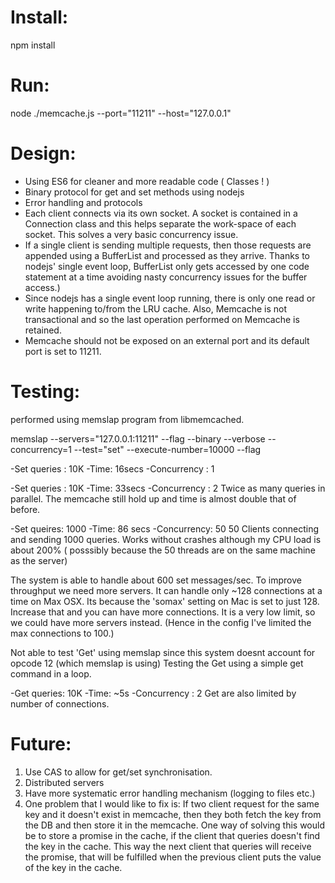 # Install:

npm install

# Run:

node ./memcache.js --port="11211" --host="127.0.0.1"

# Design:
 * Using ES6 for cleaner and more readable code ( Classes ! )
 * Binary protocol for get and set methods using nodejs
 * Error handling and protocols
 * Each client connects via its own socket. A socket is contained in a Connection
  class and this helps separate the work-space of each socket. This solves a very basic
  concurrency issue.
 * If a single client is sending multiple requests, then those requests are appended
 using a BufferList and processed as they arrive. Thanks to nodejs' single event loop,
 BufferList only gets accessed by one code statement at a time avoiding nasty concurrency issues for the buffer access.)
 * Since nodejs has a single event loop running, there is only one read or write
 happening to/from the LRU cache. Also, Memcache is not transactional and so 
 the last operation performed on Memcache is retained. 
 * Memcache should not be exposed on an external port and its default port is set to 11211.
 
# Testing:
 performed using memslap program from libmemcached.
 
 
 memslap --servers="127.0.0.1:11211" --flag --binary --verbose --concurrency=1 --test="set" --execute-number=10000 --flag
 
 
 -Set queries : 10K -Time: 16secs -Concurrency : 1
 
 
 -Set queries : 10K -Time: 33secs -Concurrency : 2 Twice as many queries in parallel. The memcache still hold up and time is almost double that of before.
 
 
 -Set queires: 1000 -Time: 86 secs -Concurrency: 50  50 Clients connecting and sending 1000 queries. Works without crashes although my CPU load is about 200% ( posssibly because the 50 threads are on the same machine as the server)
 


 The system is able to handle about 600 set messages/sec. To improve throughput we need more servers.
 It can handle only ~128 connections at a time on Max OSX. Its because the 'somax' setting on Mac is set to just 128. Increase that
 and you can have more connections. It is a very low limit, so we could have more servers instead. (Hence in the config I've limited the max connections to 100.)
 
 
 Not able to test 'Get' using memslap since this system doesnt account for opcode 12 (which memslap is using)
 Testing the Get using a simple get command in a loop.
 
 
 -Get queries: 10K -Time: ~5s -Concurrency : 2
 Get are also limited by number of connections.
 
 
# Future:
1. Use CAS to allow for get/set synchronisation.
2. Distributed servers
3. Have more systematic error handling mechanism (logging to files etc.)
4. One problem that I would like to fix is:
If two client request for the same key and it doesn't exist in memcache, then they both fetch the key from the DB
and then store it in the memcache. One way of solving this would be to store a promise in the cache,
if the client that queries doesn't find the key in the cache. This way the next client that queries will receive the promise,
that will be fulfilled when the previous client puts the value of the key in the cache.




